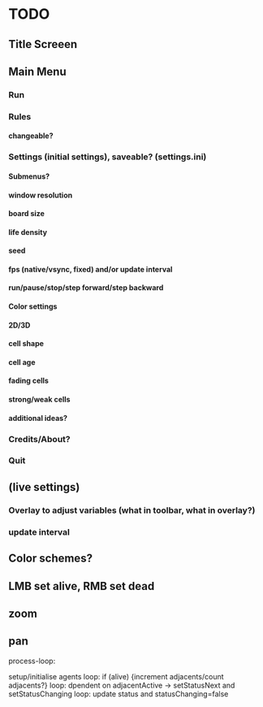 # TODO
## Title Screeen
## Main Menu
### Run
### Rules
#### changeable?
### Settings (initial settings), saveable? (settings.ini)
#### Submenus?
#### window resolution
#### board size
#### life density
#### seed
#### fps (native/vsync, fixed) and/or update interval
#### run/pause/stop/step forward/step backward
#### Color settings
#### 2D/3D
#### cell shape
#### cell age
#### fading cells
#### strong/weak cells
#### additional ideas?
### Credits/About?
### Quit
## (live settings)
### Overlay to adjust variables (what in toolbar, what in overlay?)
### update interval
## Color schemes?
## LMB set alive, RMB set dead
## zoom
## pan

process-loop:

setup/initialise agents
loop: if (alive) {increment adjacents/count adjacents?}
loop: dpendent on adjacentActive -> setStatusNext and setStatusChanging
loop: update status and statusChanging=false